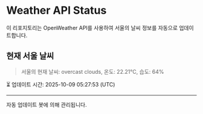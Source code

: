 
# Weather API Status

이 리포지토리는 OpenWeather API를 사용하여 서울의 날씨 정보를 자동으로 업데이트합니다.

## 현재 서울 날씨
> 서울의 현재 날씨: overcast clouds, 온도: 22.21°C, 습도: 64%

⏳ 업데이트 시간: 2025-10-09 05:27:53 (UTC)

---
자동 업데이트 봇에 의해 관리됩니다.
